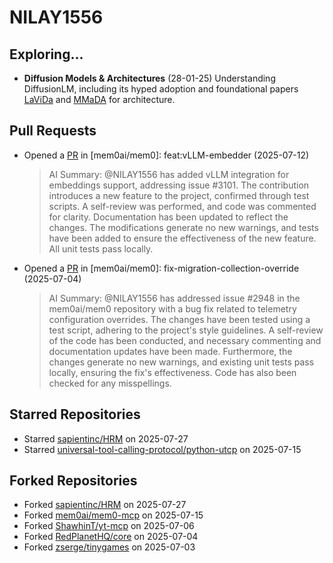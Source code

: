 # NILAY1556

## Exploring...

- **Diffusion Models & Architectures** (28-01-25)
  Understanding DiffusionLM, including its hyped adoption and foundational papers [LaViDa](https://arxiv.org/abs/2505.16839) and [MMaDA](https://arxiv.org/abs/2505.15809) for architecture.

## Pull Requests

- Opened a [PR](https://github.com/mem0ai/mem0/pull/3141) in [mem0ai/mem0]: feat:vLLM-embedder (2025-07-12)

  > AI Summary: @NILAY1556 has added vLLM integration for embeddings support, addressing issue #3101. The contribution introduces a new feature to the project, confirmed through test scripts. A self-review was performed, and code was commented for clarity. Documentation has been updated to reflect the changes. The modifications generate no new warnings, and tests have been added to ensure the effectiveness of the new feature. All unit tests pass locally.

- Opened a [PR](https://github.com/mem0ai/mem0/pull/3100) in [mem0ai/mem0]: fix-migration-collection-override (2025-07-04)
  > AI Summary: @NILAY1556 has addressed issue #2948 in the mem0ai/mem0 repository with a bug fix related to telemetry configuration overrides. The changes have been tested using a test script, adhering to the project's style guidelines. A self-review of the code has been conducted, and necessary commenting and documentation updates have been made. Furthermore, the changes generate no new warnings, and existing unit tests pass locally, ensuring the fix's effectiveness. Code has also been checked for any misspellings.

## Starred Repositories

- Starred [sapientinc/HRM](https://github.com/sapientinc/HRM) on 2025-07-27
- Starred [universal-tool-calling-protocol/python-utcp](https://github.com/universal-tool-calling-protocol/python-utcp) on 2025-07-15

## Forked Repositories

- Forked [sapientinc/HRM](https://github.com/NILAY1556/HRM) on 2025-07-27
- Forked [mem0ai/mem0-mcp](https://github.com/NILAY1556/mem0-mcp) on 2025-07-15
- Forked [ShawhinT/yt-mcp](https://github.com/NILAY1556/yt-mcp) on 2025-07-06
- Forked [RedPlanetHQ/core](https://github.com/NILAY1556/core) on 2025-07-04
- Forked [zserge/tinygames](https://github.com/NILAY1556/tinygames-for-somepeople) on 2025-07-03

